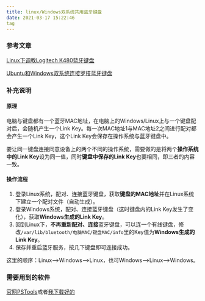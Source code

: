 ```yaml
---
title: linux/Windows双系统共用蓝牙键盘
date: 2021-03-17 15:22:46
tag
---
```


### 参考文章

[Linux下调教Logitech K480蓝牙键盘](https://fspark.me/archives/regulate-logitech-k480.html)

[Ubuntu和Windows双系统连接罗技蓝牙键盘](https://blog.csdn.net/qq_33054139/article/details/86236053)

### 补充说明

#### **原理**

电脑与键盘都有一个蓝牙MAC地址，在电脑上的Windows/Linux上与一个键盘配对后，会随机产生一个Link Key。每一次MAC地址1与MAC地址2之间进行配对都会产生一个Link Key，这个Link Key会保存在操作系统与蓝牙键盘中。

要让同一键盘连接同意设备上的两个不同的操作系统，需要做的是将两个**操作系统中的Link Key**设为同一值，同时**键盘中保存的Link Key**也要相同，即三者的内容一致。

#### **操作流程**

1. 登录Linux系统，配对、连接蓝牙键盘，获取**键盘的MAC地址**并在Linux系统下建立一个配对文件（自动生成）。
2. 登录Windows系统，配对、连接蓝牙键盘（这时键盘内的Link Key发生了变化），获取**Windows生成的Link Key**。
3. 回到Linux下，**不再重新配对、连接**蓝牙键盘，可以连一个有线键盘，修改`/var/lib/bluetooth/电脑MAC/键盘MAC/info`里的Key值为**Windows生成的Link Key**。
4. 保存并重启蓝牙服务，按几下键盘即可连接成功。

这里的顺序：Linux-->Windows-->Linux，也可Windows-->Linux-->Windows。

### 需要用到的软件

[官网PSTools](https://docs.microsoft.com/zh-cn/sysinternals/downloads/psexec)或者[我下载好的](/download/PSTools)